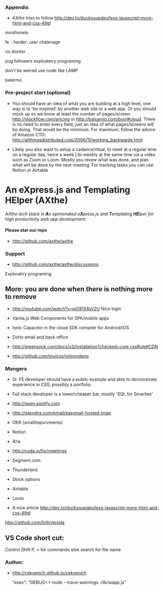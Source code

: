 


 
### Appendix

- AXthe tries to follow http://dev.to/ducksoupdev/less-javascript-more-html-and-css-49gl


mirofronets

fe - harder: user chalenage

no docker

pug followers
exploateiry programing

don't be weired
use node like LAMP

palermo

### Pre-project start (optional)

- You should  have an idea of what you are building at a high level, one way is to 'be inspired' by another web site or a web app. Or you should mock up so we know at least the number of pages/screen:
http://mockflow.com/pricing or http://balsamiq.com/buy/#cloud. There is no need to enter every field, just an idea of what pages/screens will be doing. That would be the minimum. For maximum, follow the advice of Amazon CTO: http://allthingsdistributed.com/2006/11/working_backwards.html

- Likely you also want to setup a cadance/ritual, to meet at a regular time on a regular day, twice a week | bi-weekly at the same time via a video such as Zoom or Loom. Mostly you revew what was done, and plan what will be done by the next meeting. For tracking tasks you can use Notion or Airtable



# An eXpress.js and Templating HElper (AXthe)
<i>AXthe tech stack is <b>A</b>n opinionated e<b>X</b>press.js and <b>T</b>emplating <b>HE</b>lper for high productivity web app development</i>

#### Please star our repo
- http://github.com/axthe/axthe

### Support
- http://github.com/axthe/axthe/discussions

Exploratiry programing

## More: you are done when there is nothing more to remove

- http://youtube.com/watch?v=piG91X4sV2U Nice login

- Vanila.js Web Components for SPA/mobile apps
- Ionic Capacitor in the cloud SDK compiler for Android/iOS
- ZoHo email and back office
- http://greensock.com/docs/v3/Installation?checked=core,cssRule#CDN
- http://github.com/muicss/johnnydepp

### Mangers

- Sr. FE developer should have a public example and able to demonstrate experience in CSS, possibly a portfolio. 
- Full stack developer is a lower/cheaper bar, mostly 'SQL for Smarties'
- http://open.spotify.com
- http://easydns.com/email/easymail-hosted-imap
- OKR (smallImporvments) 
- Notion
- Aha 
- http://coda.io/for/meetings
- Segment.com
- Thunderbird
- Stock options
- Airtable
- Loom

- A nice article http://dev.to/ducksoupdev/less-javascript-more-html-and-css-49gl


http://github.com/liriliri/eruda


## VS Code short cut:
Control Shift P, > for commands else search for file name





### Author:

- http://cekvenich.github.io/cekvenich


     "exec": "DEBUG=* node --trace-warnings ./lib/wapp.js"
